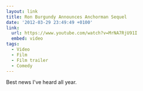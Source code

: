 ```yaml
---
layout: link
title: Ron Burgundy Announces Anchorman Sequel
date: '2012-03-29 23:49:49 +0100'
link:
  url: https://www.youtube.com/watch?v=MrNA7RjU91I
  embed: video
tags:
  - Video
  - Film
  - Film trailer
  - Comedy
---
```

Best news I've heard all year.
